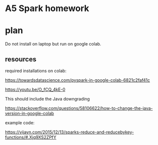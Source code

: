 # A5 Spark homework
# plan
Do not install on laptop but run on google colab.
## resources

required installations on colab:

https://towardsdatascience.com/pyspark-in-google-colab-6821c2faf41c

https://youtu.be/O_fCQ_4kE-0

This should include the Java downgrading

https://stackoverflow.com/questions/58106622/how-to-change-the-java-version-in-google-colab

example code:

https://vijayn.com/2015/12/13/sparks-reduce-and-reducebykey-functions/#.Xjq9XS2ZPfY
